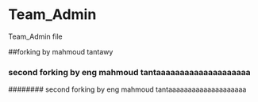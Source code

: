 # Team_Admin
Team_Admin file

##forking by mahmoud tantawy
### second forking by eng mahmoud tantaaaaaaaaaaaaaaaaaaaa
######## second forking by eng mahmoud tantaaaaaaaaaaaaaaaaaaaa
